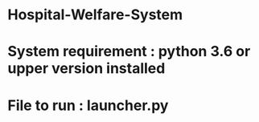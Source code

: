 # Hospital-Welfare-System
# System requirement : python 3.6 or upper version installed 
# File to run : launcher.py
